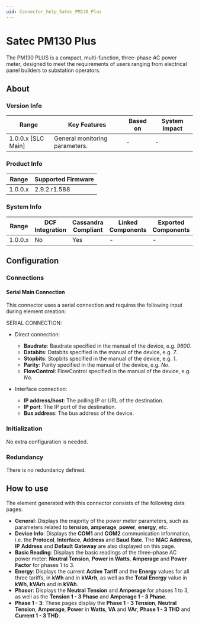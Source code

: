 ```yaml
---
uid: Connector_help_Satec_PM130_Plus
---
```


# Satec PM130 Plus

The PM130 PLUS is a compact, multi-function, three-phase AC power meter, designed to meet the requirements of users ranging from electrical panel builders to substation operators.

## About

### Version Info

| **Range**            | **Key Features**               | **Based on** | **System Impact** |
|----------------------|--------------------------------|--------------|-------------------|
| 1.0.0.x \[SLC Main\] | General monitoring parameters. | \-           | \-                |

### Product Info

| Range     | Supported Firmware     |
|-----------|------------------------|
| 1.0.0.x   | 2.9.2.r1.588           |

### System Info

| Range     | DCF Integration     | Cassandra Compliant     | Linked Components     | Exported Components     |
|-----------|---------------------|-------------------------|-----------------------|-------------------------|
| 1.0.0.x   | No                  | Yes                     | \-                    | \-                      |

## Configuration

### Connections

#### Serial Main Connection

This connector uses a serial connection and requires the following input during element creation:

SERIAL CONNECTION:

- Direct connection:

  - **Baudrate**: Baudrate specified in the manual of the device, e.g. *9600*.
  - **Databits**: Databits specified in the manual of the device, e.g. *7*.
  - **Stopbits**: Stopbits specified in the manual of the device, e.g. *1*.
  - **Parity**: Parity specified in the manual of the device, e.g. *No*.
  - **FlowControl**: FlowControl specified in the manual of the device, e.g. *No*.

- Interface connection:

  - **IP address/host**: The polling IP or URL of the destination.
  - **IP port**: The IP port of the destination.
  - **Bus address**: The bus address of the device.

### Initialization

No extra configuration is needed.

### Redundancy

There is no redundancy defined.

## How to use

The element generated with this connector consists of the following data pages:

- **General**: Displays the majority of the power meter parameters, such as parameters related to **tension**, **amperage**, **power**, **energy**, etc.
- **Device Info**: Displays the **COM1** and **COM2** communication information, i.e. the **Protocol**, **Interface**, **Address** and **Baud** **Rate**. The **MAC** **Address**, **IP** **Address** and **Default** **Gateway** are also displayed on this page.
- **Basic Reading**: Displays the basic readings of the three-phase AC power meter: **Neutral Tension**, **Power in Watts**, **Amperage** and **Power Factor** for phases 1 to 3.
- **Energy**: Displays the current **Active** **Tariff** and the **Energy** values for all three tariffs, in **kWh** and in **kVArh**, as well as the **Total** **Energy** value in **kWh**, **kVArh** and in **kVAh**.
- **Phasor**: Displays the **Neutral** **Tension** and **Amperage** for phases 1 to 3, as well as the **Tension 1 - 3 Phase** and **Amperage 1 - 3 Phase**.
- **Phase 1 - 3**: These pages display the **Phase 1 - 3 Tension**, **Neutral** **Tension**, **Amperage**, **Power** in **Watts**, **VA** and **VAr**, **Phase 1 - 3 THD** and **Current 1 - 3 THD.**

